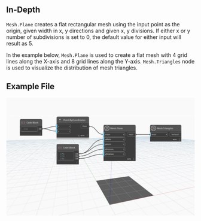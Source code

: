 ## In-Depth
`Mesh.Plane` creates a flat rectangular mesh using the input point as the origin, given width in x, y directions and given x, y divisions. If either x or y number of subdivisions is set to 0, the default value for either input will result as 5.

In the example below, `Mesh.Plane` is used to create a flat mesh with 4 grid lines along the X-axis and 8 grid lines along the Y-axis. `Mesh.Triangles` node is used to visualize the distribution of mesh triangles.

## Example File

![Example](./Autodesk.DesignScript.Geometry.Mesh.Plane_img.jpg)